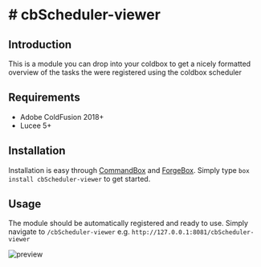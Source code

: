 
# # [](https://www.forgebox.io/view/cbScheduler-viewer#cbscheduler-viewer)cbScheduler-viewer

## Introduction

This is a module you can drop into your coldbox to get a nicely formatted overview of the tasks the were registered using the coldbox scheduler

## Requirements

+ Adobe ColdFusion 2018+
+ Lucee 5+

## Installation

Installation is easy through [CommandBox](https://www.ortussolutions.com/products/commandbox) and [ForgeBox](https://www.coldbox.org/forgebox).  Simply type `box install cbScheduler-viewer` to get started.

## Usage
The module should be automatically registered and ready to use. Simply navigate to `/cbScheduler-viewer`
e.g. `http://127.0.0.1:8081/cbScheduler-viewer`

![preview](https://raw.githubusercontent.com/ryanalbrecht/cbScheduler-viewer/master/preview.png)
